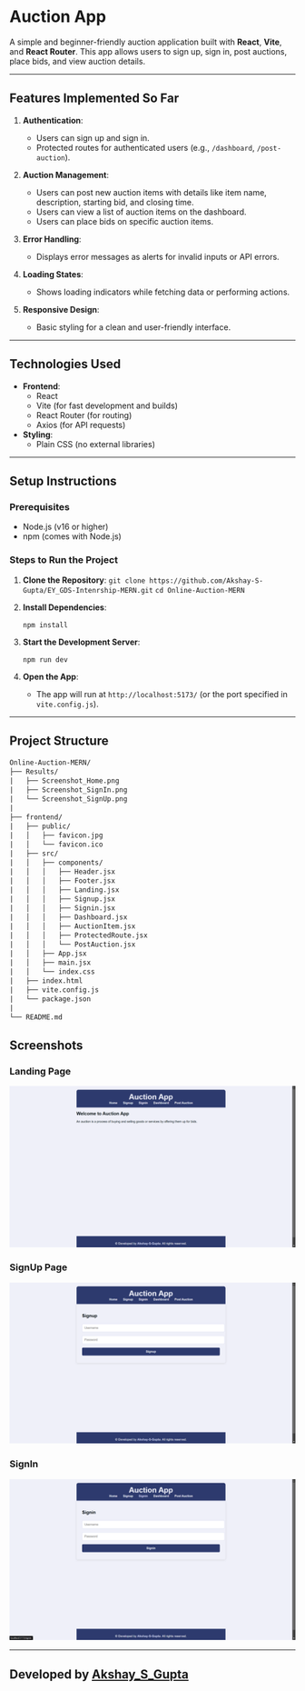 # Auction App

A simple and beginner-friendly auction application built with **React**, **Vite**, and **React Router**. This app allows users to sign up, sign in, post auctions, place bids, and view auction details.

---

## Features Implemented So Far

1. **Authentication**:
   - Users can sign up and sign in.
   - Protected routes for authenticated users (e.g., `/dashboard`, `/post-auction`).

2. **Auction Management**:
   - Users can post new auction items with details like item name, description, starting bid, and closing time.
   - Users can view a list of auction items on the dashboard.
   - Users can place bids on specific auction items.

3. **Error Handling**:
   - Displays error messages as alerts for invalid inputs or API errors.

4. **Loading States**:
   - Shows loading indicators while fetching data or performing actions.

5. **Responsive Design**:
   - Basic styling for a clean and user-friendly interface.

---

## Technologies Used

- **Frontend**:
  - React
  - Vite (for fast development and builds)
  - React Router (for routing)
  - Axios (for API requests)
- **Styling**:
  - Plain CSS (no external libraries)

---

## Setup Instructions

### Prerequisites

- Node.js (v16 or higher)
- npm (comes with Node.js)

### Steps to Run the Project

1. **Clone the Repository**:
   `git clone https://github.com/Akshay-S-Gupta/EY_GDS-Intenrship-MERN.git`
   `cd Online-Auction-MERN`


2. **Install Dependencies**:
   ```
   npm install
   ```

4. **Start the Development Server**:
   ```
   npm run dev
   ```

6. **Open the App**:
   - The app will run at `http://localhost:5173/` (or the port specified in `vite.config.js`).

---

## Project Structure

```
Online-Auction-MERN/
├── Results/
|   ├── Screenshot_Home.png
|   ├── Screenshot_SignIn.png
|   └── Screenshot_SignUp.png
|
├── frontend/
|   ├── public/
|   │   ├── favicon.jpg
|   │   └── favicon.ico
|   ├── src/
|   │   ├── components/
|   │   │   ├── Header.jsx
|   │   │   ├── Footer.jsx
|   │   │   ├── Landing.jsx
|   │   │   ├── Signup.jsx
|   │   │   ├── Signin.jsx
|   │   │   ├── Dashboard.jsx
|   │   │   ├── AuctionItem.jsx
|   │   │   ├── ProtectedRoute.jsx
|   │   │   └── PostAuction.jsx
|   │   ├── App.jsx
|   │   ├── main.jsx
|   │   └── index.css
|   ├── index.html
|   ├── vite.config.js
|   └── package.json
|
└── README.md
```

## Screenshots

### Landing Page
![Landing Page](/Results/Screenshot_Home.png)

### SignUp Page
![SignUp Page](/Results/Screenshot_SignUp.png)

### SignIn
![SignIn_Page](/Results/Screenshot_SignIn.png)

---

## Developed by [Akshay_S_Gupta](https://www.linkedin.com/in/akshaysgupta/)
